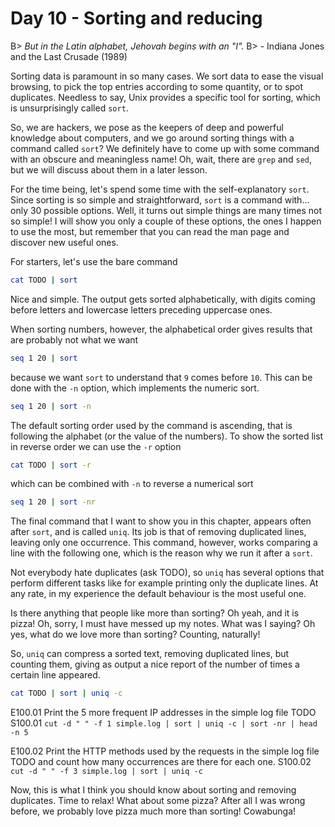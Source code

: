 # Day 10 - Sorting and reducing

B> _But in the Latin alphabet, Jehovah begins with an "I"._
B> - Indiana Jones and the Last Crusade (1989)

Sorting data is paramount in so many cases. We sort data to ease the visual browsing, to pick the top entries according to some quantity, or to spot duplicates. Needless to say, Unix provides a specific tool for sorting, which is unsurprisingly called `sort`.

So, we are hackers, we pose as the keepers of deep and powerful knowledge about computers, and we go around sorting things with a command called `sort`? We definitely have to come up with some command with an obscure and meaningless name! Oh, wait, there are `grep` and `sed`, but we will discuss about them in a later lesson.

For the time being, let's spend some time with the self-explanatory `sort`. Since sorting is so simple and straightforward, `sort` is a command with... only 30 possible options. Well, it turns out simple things are many times not so simple! I will show you only a couple of these options, the ones I happen to use the most, but remember that you can read the man page and discover new useful ones.

For starters, let's use the bare command

``` sh
cat TODO | sort
```

Nice and simple. The output gets sorted alphabetically, with digits coming before letters and lowercase letters preceding uppercase ones.

When sorting numbers, however, the alphabetical order gives results that are probably not what we want

``` sh
seq 1 20 | sort
```

because we want `sort` to understand that `9` comes before `10`. This can be done with the `-n` option, which implements the numeric sort.

``` sh
seq 1 20 | sort -n
```

The default sorting order used by the command is ascending, that is following the alphabet (or the value of the numbers). To show the sorted list in reverse order we can use the `-r` option

``` sh
cat TODO | sort -r
```

which can be combined with `-n` to reverse a numerical sort

``` sh
seq 1 20 | sort -nr
```

The final command that I want to show you in this chapter, appears often after `sort`, and is called `uniq`. Its job is that of removing duplicated lines, leaving only one occurrence. This command, however, works comparing a line with the following one, which is the reason why we run it after a `sort`.

Not everybody hate duplicates (ask TODO), so `uniq` has several options that perform different tasks like for example printing only the duplicate lines. At any rate, in my experience the default behaviour is the most useful one.

Is there anything that people like more than sorting? Oh yeah, and it is pizza! Oh, sorry, I must have messed up my notes. What was I saying? Oh yes, what do we love more than sorting? Counting, naturally!

So, `uniq` can compress a sorted text, removing duplicated lines, but counting them, giving as output a nice report of the number of times a certain line appeared.

``` sh
cat TODO | sort | uniq -c
```

E100.01 Print the 5 more frequent IP addresses in the simple log file TODO
S100.01 `cut -d " " -f 1 simple.log | sort | uniq -c | sort -nr | head -n 5`

E100.02 Print the HTTP methods used by the requests in the simple log file TODO and count how many occurrences are there for each one.
S100.02 `cut -d " " -f 3 simple.log | sort | uniq -c`

Now, this is what I think you should know about sorting and removing duplicates. Time to relax! What about some pizza? After all I was wrong before, we probably love pizza much more than sorting! Cowabunga!
